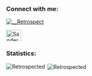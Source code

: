 <h3 align="left">Connect with me:</h3>

<p align="left"> <a href="https://twitter.com/__Retrospect" target="blank"><img src="https://img.shields.io/twitter/follow/__Retrospect?logo=twitter&style=for-the-badge" alt="__Retrospect" /></a> </p>

<a href="https://www.linkedin.com/in/sandermaas" target="blank"><img align="center" src="https://raw.githubusercontent.com/rahuldkjain/github-profile-readme-generator/master/src/images/icons/Social/linked-in-alt.svg" alt="Sander Maas" height="30" width="40" /></a>

<h3 align="left">Statistics:</h3>

<p><img align="left" src="https://github-readme-stats.vercel.app/api/top-langs?username=Retrospected&show_icons=true&locale=en&layout=compact" alt="Retrospected" /></p>

<p>&nbsp;<img align="center" src="https://github-readme-stats.vercel.app/api?username=Retrospected&show_icons=true&locale=en" alt="Retrospected" /></p>
